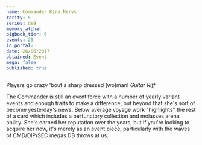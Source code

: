 ```yaml
---
name: Commander Kira Nerys
rarity: 5
series: ds9
memory_alpha:
bigbook_tier: 6
events: 25
in_portal:
date: 26/06/2017
obtained: Event
mega: false
published: true
---
```


Players go crazy 'bout a sharp dressed (wo)man! *Guitar Riff*

The Commander is still an event force with a number of yearly variant events and enough traits to make a difference, but beyond that she's sort of become yesterday's news. Below average voyage work "highlights" the rest of a card which includes a perfunctory collection and molasses arena ability. She's earned her reputation over the years, but if you're looking to acquire her now, it's merely as an event piece, particularly with the waves of CMD/DIP/SEC megas DB throws at us.
